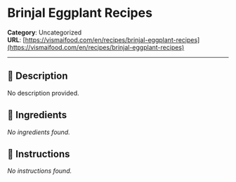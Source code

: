 # Brinjal Eggplant Recipes

**Category**: Uncategorized  
**URL**: [https://vismaifood.com/en/recipes/brinjal-eggplant-recipes](https://vismaifood.com/en/recipes/brinjal-eggplant-recipes)  


---

## 📝 Description
No description provided.



## 🧂 Ingredients
*No ingredients found.*

## 🍳 Instructions
*No instructions found.*


